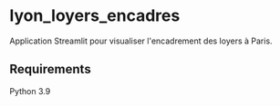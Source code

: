 # lyon_loyers_encadres

Application Streamlit pour visualiser l'encadrement des loyers à Paris.

## Requirements
Python 3.9